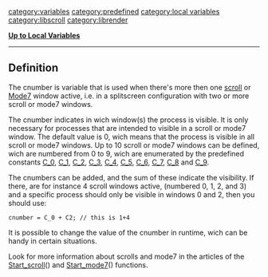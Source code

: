 <category:variables> <category:predefined> [category:local
variables](category:local_variables "wikilink") <category:libscroll>
<category:librender>

[**Up to Local Variables**](Local_variables "wikilink")

------------------------------------------------------------------------

Definition
----------

The cnumber is variable that is used when there's more then one
[scroll](scroll "wikilink") or [Mode7](Mode7 "wikilink") window active,
i.e. in a splitscreen configuration with two or more scroll or mode7
windows.

The cnumber indicates in wich window(s) the process is visible. It is
only necessary for processes that are intended to visible in a scroll or
mode7 window. The default value is 0, wich means that the process is
visible in all scroll or mode7 windows. Up to 10 scroll or mode7 windows
can be defined, wich are numbered from 0 to 9, wich are enumerated by
the predefined constants [C\_0](C_0 "wikilink"), [C\_1](C_1 "wikilink"),
[C\_2](C_2 "wikilink"), [C\_3](C_3 "wikilink"), [C\_4](C_4 "wikilink"),
[C\_5](C_5 "wikilink"), [C\_6](C_6 "wikilink"), [C\_7](C_7 "wikilink"),
[C\_8](C_8 "wikilink") and [C\_9](C_9 "wikilink").

The cnumbers can be added, and the sum of these indicate the visibility.
If there, are for instance 4 scroll windows active, (numbered 0, 1, 2,
and 3) and a specific process should only be visible in windows 0 and 2,
then you should use:

    cnumber = C_0 + C2; // this is 1+4

It is possible to change the value of the cnumber in runtime, wich can
be handy in certain situations.

Look for more information about scrolls and mode7 in the articles of the
[Start\_scroll](Start_scroll "wikilink")() and
[Start\_mode7](Start_mode7 "wikilink")() functions.
